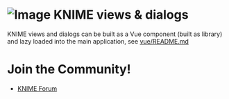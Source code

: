 # ![Image](https://www.knime.com/files/knime_logo_github_40x40_4layers.png) KNIME views & dialogs

KNIME views and dialogs can be built as a Vue component (built as library) and lazy loaded into the main application, see [vue/README.md](vue/README.md)

# Join the Community!
* [KNIME Forum](https://forum.knime.com/)
